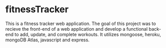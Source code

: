 # fitnessTracker

This is a fitness tracker web application. The goal of this project was to recieve the front-end of a web application and develop a functional back-end to add, update, and complete workouts. It utilizes mongoose, heroku, mongoDB Atlas, javascript and express.
